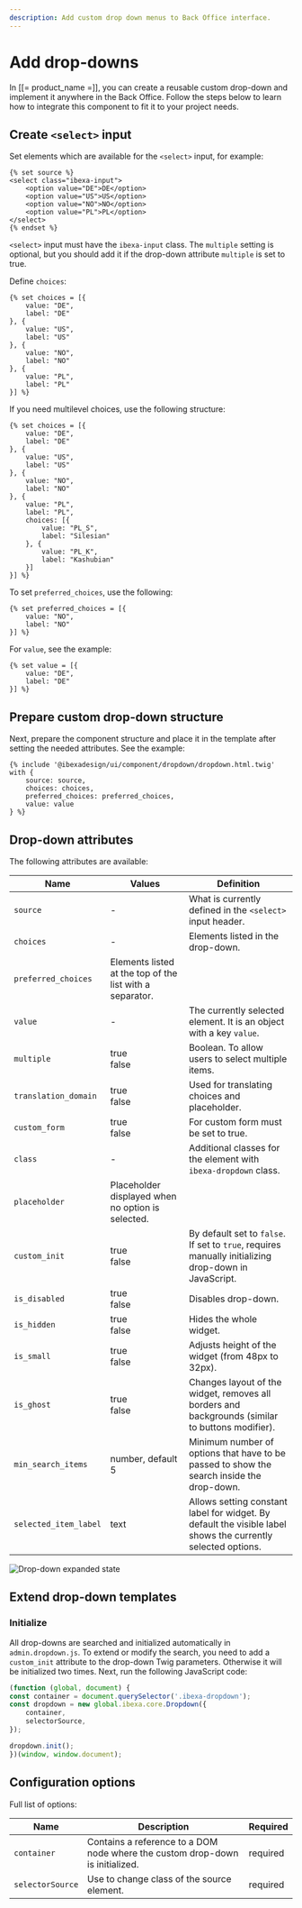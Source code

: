 ```yaml
---
description: Add custom drop down menus to Back Office interface.
---
```


# Add drop-downs

In [[= product_name =]], you can create a reusable custom drop-down and implement it anywhere in the Back Office.
Follow the steps below to learn how to integrate this component to fit it to your project needs.

## Create `<select>` input

Set elements which are available for the `<select>` input, for example:

```twig
{% set source %}
<select class="ibexa-input">
    <option value="DE">DE</option>
    <option value="US">US</option>
    <option value="NO">NO</option>
    <option value="PL">PL</option> 
</select>
{% endset %}
```

 `<select>` input must have the `ibexa-input` class.
The `multiple` setting is optional, but you should add it if the drop-down attribute `multiple` is set to true.

Define `choices`:

```twig
{% set choices = [{
    value: "DE",
    label: "DE"
}, {
    value: "US",
    label: "US"
}, {
    value: "NO",
    label: "NO"
}, {
    value: "PL",
    label: "PL"
}] %}
```

If you need multilevel choices, use the following structure:

```twig
{% set choices = [{
    value: "DE",
    label: "DE"
}, {
    value: "US",
    label: "US"
}, {
    value: "NO",
    label: "NO"
}, {
    value: "PL",
    label: "PL",
    choices: [{
        value: "PL_S",
        label: "Silesian"
    }, {
        value: "PL_K",
        label: "Kashubian"
    }]
}] %}
```

To set `preferred_choices`, use the following:

```twig
{% set preferred_choices = [{
    value: "NO",
    label: "NO"
}] %}
```

For `value`, see the example:

```twig
{% set value = [{
    value: "DE",
    label: "DE"
}] %}
```

## Prepare custom drop-down structure

Next, prepare the component structure and place it in the template after setting the needed attributes. See the example:

```twig
{% include '@ibexadesign/ui/component/dropdown/dropdown.html.twig' with {
    source: source,
    choices: choices,
    preferred_choices: preferred_choices,
    value: value
} %}
```

## Drop-down attributes

The following attributes are available:

|Name|Values|Definition|
|---|------|----------|
|`source`| - |What is currently defined in the `<select>` input header.|
|`choices`| - |Elements listed in the drop-down.|
|`preferred_choices`|Elements listed at the top of the list with a separator.|
|`value`|-|The currently selected element. It is an object with a key `value`. |
|`multiple`| true</br>false|Boolean. To allow users to select multiple items.|
|`translation_domain`|true</br>false|Used for translating choices and placeholder.|
|`custom_form`|true</br>false|For custom form must be set to true.|
|`class`| - |Additional classes for the element with `ibexa-dropdown` class.|
|`placeholder`|Placeholder displayed when no option is selected.|
|`custom_init`|true</br>false|By default set to `false`. If set to `true`, requires manually initializing drop-down in JavaScript.|
|`is_disabled`|true</br>false|Disables drop-down.|
|`is_hidden`|true</br>false|Hides the whole widget.|
|`is_small`|true</br>false|Adjusts height of the widget (from 48px to 32px).|
|`is_ghost`|true</br>false|Changes layout of the widget, removes all borders and backgrounds (similar to buttons modifier).|
|`min_search_items`|number, default 5|Minimum number of options that have to be passed to show the search inside the drop-down.|
|`selected_item_label`|text|Allows setting constant label for widget. By default the visible label shows the currently selected options.|

![Drop-down expanded state](img/dropdown_expanded_state.png)

## Extend drop-down templates

### Initialize

All drop-downs are searched and initialized automatically in `admin.dropdown.js`.
To extend or modify the search, you need to add a `custom_init` attribute to the drop-down Twig parameters. Otherwise it will be initialized two times.
Next, run the following JavaScript code:

```javascript
(function (global, document) {
const container = document.querySelector('.ibexa-dropdown');
const dropdown = new global.ibexa.core.Dropdown({
    container,
    selectorSource,
});

dropdown.init();
})(window, window.document);
```

## Configuration options

Full list of options:

|Name|Description|Required|
|----|-----------|--------|
|`container`|Contains a reference to a DOM node where the custom drop-down is initialized.|required|
|`selectorSource`|Use to change class of the source element.|required|
